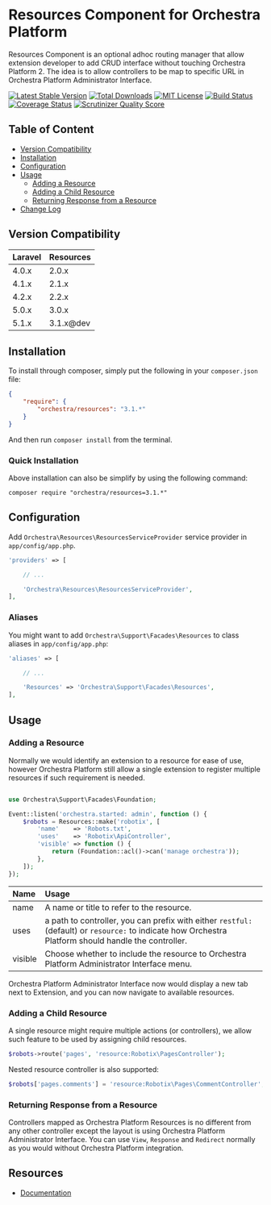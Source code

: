 Resources Component for Orchestra Platform
==============

Resources Component is an optional adhoc routing manager that allow extension developer to add CRUD interface without touching Orchestra Platform 2. The idea is to allow controllers to be map to specific URL in Orchestra Platform Administrator Interface.

[![Latest Stable Version](https://img.shields.io/github/release/orchestral/resources.svg?style=flat)](https://packagist.org/packages/orchestra/resources)
[![Total Downloads](https://img.shields.io/packagist/dt/orchestra/resources.svg?style=flat)](https://packagist.org/packages/orchestra/resources)
[![MIT License](https://img.shields.io/packagist/l/orchestra/resources.svg?style=flat)](https://packagist.org/packages/orchestra/resources)
[![Build Status](https://img.shields.io/travis/orchestral/resources/master.svg?style=flat)](https://travis-ci.org/orchestral/resources)
[![Coverage Status](https://img.shields.io/coveralls/orchestral/resources/master.svg?style=flat)](https://coveralls.io/r/orchestral/resources?branch=master)
[![Scrutinizer Quality Score](https://img.shields.io/scrutinizer/g/orchestral/resources/master.svg?style=flat)](https://scrutinizer-ci.com/g/orchestral/resources/)

## Table of Content

* [Version Compatibility](#version-compatibility)
* [Installation](#installation)
* [Configuration](#configuration)
* [Usage](#usage)
  - [Adding a Resource](#adding-a-resource)
  - [Adding a Child Resource](#adding-a-child-resource)
  - [Returning Response from a Resource](#returning-response-from-a-resource)
* [Change Log](http://orchestraplatform.com/docs/latest/components/resources/changes#v3-0)

## Version Compatibility

Laravel    | Resources
:----------|:----------
 4.0.x     | 2.0.x
 4.1.x     | 2.1.x
 4.2.x     | 2.2.x
 5.0.x     | 3.0.x
 5.1.x     | 3.1.x@dev

## Installation

To install through composer, simply put the following in your `composer.json` file:

```json
{
    "require": {
        "orchestra/resources": "3.1.*"
    }
}
```

And then run `composer install` from the terminal.

### Quick Installation

Above installation can also be simplify by using the following command:

    composer require "orchestra/resources=3.1.*"

## Configuration

Add `Orchestra\Resources\ResourcesServiceProvider` service provider in `app/config/app.php`.


```php
'providers' => [

    // ...

    'Orchestra\Resources\ResourcesServiceProvider',
],
```

### Aliases

You might want to add `Orchestra\Support\Facades\Resources` to class aliases in `app/config/app.php`:

```php
'aliases' => [

    // ...

    'Resources' => 'Orchestra\Support\Facades\Resources',
],
```

## Usage

### Adding a Resource

Normally we would identify an extension to a resource for ease of use, however Orchestra Platform still allow a single extension to register multiple resources if such requirement is needed.

```php

use Orchestra\Support\Facades\Foundation;

Event::listen('orchestra.started: admin', function () {
    $robots = Resources::make('robotix', [
        'name'    => 'Robots.txt',
        'uses'    => 'Robotix\ApiController',
        'visible' => function () {
            return (Foundation::acl()->can('manage orchestra'));
        },
    ]);
});
```

Name     | Usage
:--------|:-------------------------------------------------------
name     | A name or title to refer to the resource.
uses     | a path to controller, you can prefix with either `restful:` (default) or `resource:` to indicate how Orchestra Platform should handle the controller.
visible  | Choose whether to include the resource to Orchestra Platform Administrator Interface menu.

Orchestra Platform Administrator Interface now would display a new tab next to Extension, and you can now navigate to available resources.

### Adding a Child Resource

A single resource might require multiple actions (or controllers), we allow such feature to be used by assigning child resources.

```php
$robots->route('pages', 'resource:Robotix\PagesController');
```

Nested resource controller is also supported:

```php
$robots['pages.comments'] = 'resource:Robotix\Pages\CommentController';
```

### Returning Response from a Resource

Controllers mapped as Orchestra Platform Resources is no different from any other controller except the layout is using Orchestra Platform Administrator Interface. You can use `View`, `Response` and `Redirect` normally as you would without Orchestra Platform integration.

## Resources

* [Documentation](http://orchestraplatform.com/docs/latest/components/resources)
